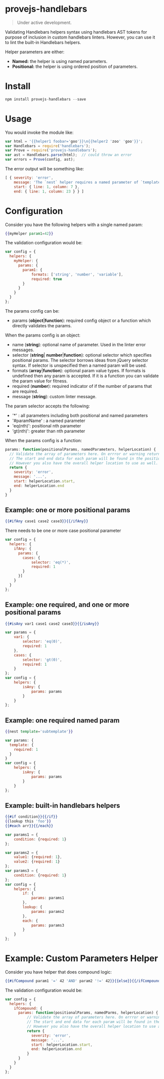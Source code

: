 # provejs-handlebars

> Under active development.

Validating Handlebars helpers syntax using handlebars AST tokens for purpose of inclusion in custom handlebars linters. However, you can use it to lint the built-in Handlebars helpers.

Helper parameters are either:
- **Named:** the helper is using named parameters.
- **Positional:** the helper is using ordered position of parameters.

# Install
```js
npm install provejs-handlebars --save
```

# Usage
You would invoke the module like:
```js
var html = '{{helper1 foobar='goo'}}\n{{helper2 'zoo' 'goo'}}';
var Handlebars = require('handlebars');
var Prove = require('provejs-handlebars');
var ast = Handlebars.parse(html);  // could throw an error
var errors = Prove(config, ast);
```
The error output will be something like:
```js
[ { severity: 'error',
    message: 'The `nest` helper requires a named parameter of `template`, but non was found.',
    start: { line: 1, column: 7 },
    end: { line: 1, column: 23 } } ]
```

# Configuration

Consider you have the following helpers with a single named param:
```hbs
{{myHelper param1=42}}
```
The validation configuration would be:
```js
var config = {
  helpers: {
    myHelper: {
      params: {
        param1: {
            formats: ['string', 'number', 'variable'],
            required: true
        }
      }
    }
  }
};
```

The params config can be:
- params (**object**|**function**): required config object or a function which directly validates the params.

When the params config is an object:

- name (**string**): optional name of parameter. Used in the linter error messages.
- selector (**string**| **number**|**function**): optional selector which specifies positional params. The selector borrows ideas from jQuery selector syntax. If selector is unspecified then a named param will be used.
- formats (**array**|**function**): optional param value types. If formats is undefined then any param is accepted. If it is a function you can validate the param value for fitness.
- required (**number**): required indicator of if the number of params that are required.
- message (**string**): custom linter message.

The param selector accepts the following:
- '*' : all parameters including both positional and named parameters
- '#paramName' : a named parameter
- 'eq(nth)': positional nth parameter
- 'gt(nth)': greater than nth parameter

When the params config is a function:

```js
params: function(positionalParams, namedParameters, helperLocation) {
  // Validate the array of parameters here. On errror or warning return something like below.
  // The start and end data for each param will be found in the positionalParms and namedParams nodes.
  // However you also have the overall helper location to use as well. 
  return {
    severity: 'error',
    message: '...',
    start: helperLocation.start,
    end: helperLocation.end
  }
}
```


## Example: one or more positional params
```hbs
{{#ifAny case1 case2 case3}}{{/ifAny}}
```
There needs to be one or more case positional parameter
```js
var config = {
  helpers: {
    ifAny: {
      params: {
        cases: {
            selector: 'eq(*)',
            required: 1
        }
      }]
    }
  }
};
```
## Example: one required, and one or more positional params
```hbs
{{#isAny var1 case1 case2 case3}}{{/isAny}}
```
```js
var params = {
    var1: {
        selector: 'eq(0)',
        required: 1
    },
    cases: {
        selector: 'gt(0)',
        required: 1
    }
};
var config = {
    helpers: {
        isAny: {
            params: params
        }
    }
};
```

## Example: one required named param
```hbs
{{nest template='subtemplate'}}
```
```js
var params: {
  template: {
    required: 1
  }
}
var config = {
    helpers: {
        isAny: {
            params: params
        }
    }
};
```

## Example: built-in handlebars helpers
```hbs
{{#if condition}}{{/if}}
{{lookup this 'foo'}}
{{#each arr}}{{/each}}
```
```js
var params1 = {
    condition: {required: 1}
};

var params2 = {
    value1: {required: 1},
    value2: {required: 1}
};
var params3 = {
    condition: {required: 1}
};
var config = {
    helpers: {
        if: {
            params: params1
        },
        lookup: {
            params: params2
        },
        each: {
            params: params3
        }
    }
};
```

# Example: Custom Parameters Helper

Consider you have helper that does compound logic:
```hbs
{{#ifCompound param1 '=' 42 'AND' param2 '!=' 42}}{{else}}{{/ifCompound}}
```
The validation configuration would be:
```js
var config = {
  helpers: {
    ifCompound: {
      params: function(positionalParams, namedParms, helperLocation) {
          // Validate the array of parameters here. On errror or warning return something like below.
          // The start and end data for each param will be found in the positionalParms and namedParams nodes.
          // However you also have the overall helper location to use as well. 
          return {
            severity: 'error',
            message: '...',
            start: helperLocation.start,
            end: helperLocation.end
          }
      }
    }
  }
};
```
